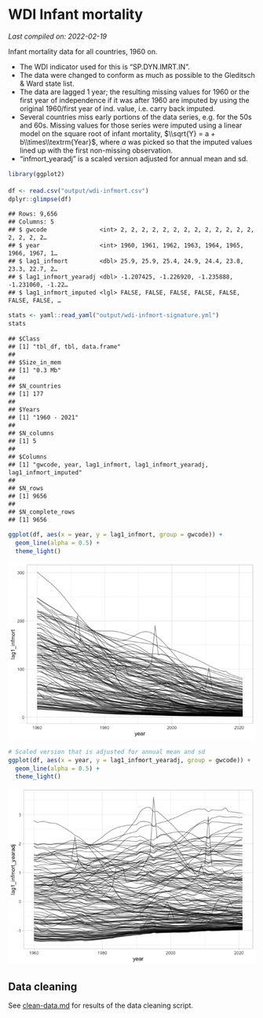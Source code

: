 WDI Infant mortality
================

*Last compiled on: 2022-02-19*

Infant mortality data for all countries, 1960 on.

-   The WDI indicator used for this is “SP.DYN.IMRT.IN”.
-   The data were changed to conform as much as possible to the
    Gleditsch & Ward state list.
-   The data are lagged 1 year; the resulting missing values for 1960 or
    the first year of independence if it was after 1960 are imputed by
    using the original 1960/first year of ind. value, i.e. carry back
    imputed.
-   Several countries miss early portions of the data series, e.g. for
    the 50s and 60s. Missing values for those series were imputed using
    a linear model on the square root of infant mortality,
    $\\sqrt{Y} = a + b\\times\\textrm{Year}$, where *a* was picked so
    that the imputed values lined up with the first non-missing
    observation.
-   “infmort_yearadj” is a scaled version adjusted for annual mean and
    sd.

``` r
library(ggplot2)

df <- read.csv("output/wdi-infmort.csv")
dplyr::glimpse(df)
```

    ## Rows: 9,656
    ## Columns: 5
    ## $ gwcode               <int> 2, 2, 2, 2, 2, 2, 2, 2, 2, 2, 2, 2, 2, 2, 2, 2, 2…
    ## $ year                 <int> 1960, 1961, 1962, 1963, 1964, 1965, 1966, 1967, 1…
    ## $ lag1_infmort         <dbl> 25.9, 25.9, 25.4, 24.9, 24.4, 23.8, 23.3, 22.7, 2…
    ## $ lag1_infmort_yearadj <dbl> -1.207425, -1.226920, -1.235888, -1.231060, -1.22…
    ## $ lag1_infmort_imputed <lgl> FALSE, FALSE, FALSE, FALSE, FALSE, FALSE, FALSE, …

``` r
stats <- yaml::read_yaml("output/wdi-infmort-signature.yml")
stats
```

    ## $Class
    ## [1] "tbl_df, tbl, data.frame"
    ## 
    ## $Size_in_mem
    ## [1] "0.3 Mb"
    ## 
    ## $N_countries
    ## [1] 177
    ## 
    ## $Years
    ## [1] "1960 - 2021"
    ## 
    ## $N_columns
    ## [1] 5
    ## 
    ## $Columns
    ## [1] "gwcode, year, lag1_infmort, lag1_infmort_yearadj, lag1_infmort_imputed"
    ## 
    ## $N_rows
    ## [1] 9656
    ## 
    ## $N_complete_rows
    ## [1] 9656

``` r
ggplot(df, aes(x = year, y = lag1_infmort, group = gwcode)) +
  geom_line(alpha = 0.5) +
  theme_light()
```

![](README_files/figure-gfm/unnamed-chunk-1-1.png)<!-- -->

``` r
# Scaled version that is adjusted for annual mean and sd
ggplot(df, aes(x = year, y = lag1_infmort_yearadj, group = gwcode)) +
  geom_line(alpha = 0.5) +
  theme_light()
```

![](README_files/figure-gfm/unnamed-chunk-1-2.png)<!-- -->

## Data cleaning

See [clean-data.md](clean-data.md) for results of the data cleaning
script.
